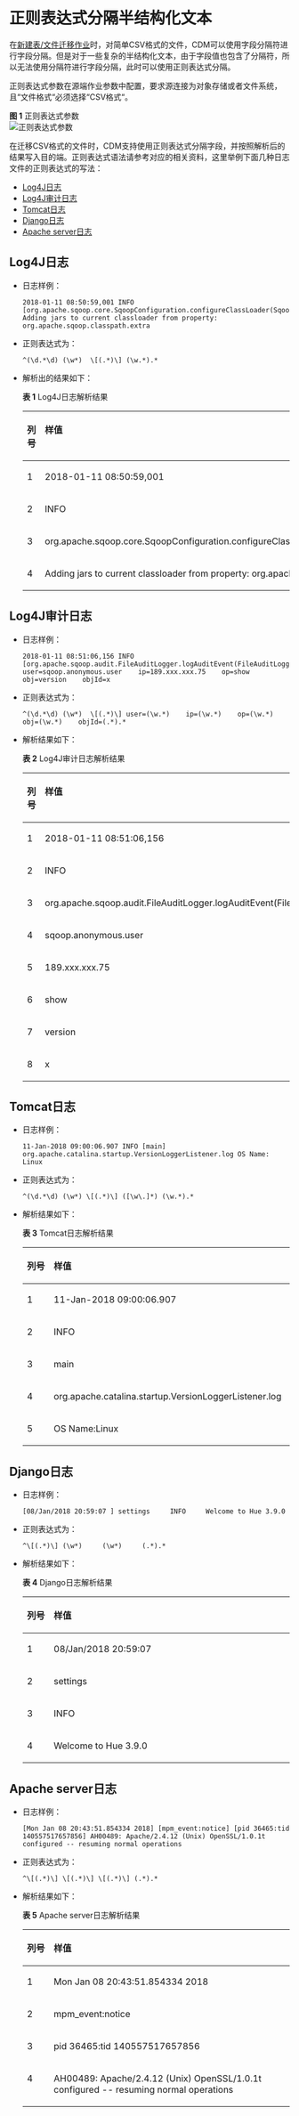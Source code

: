 # 正则表达式分隔半结构化文本<a name="dayu_01_0106"></a>

在[新建表/文件迁移作业](新建表-文件迁移作业.md)时，对简单CSV格式的文件，CDM可以使用字段分隔符进行字段分隔。但是对于一些复杂的半结构化文本，由于字段值也包含了分隔符，所以无法使用分隔符进行字段分隔，此时可以使用正则表达式分隔。

正则表达式参数在源端作业参数中配置，要求源连接为对象存储或者文件系统，且“文件格式“必须选择“CSV格式“。

**图 1**  正则表达式参数<a name="zh-cn_topic_0108275466_fig16116164565410"></a>  
![](figures/正则表达式参数.png "正则表达式参数")

在迁移CSV格式的文件时，CDM支持使用正则表达式分隔字段，并按照解析后的结果写入目的端。正则表达式语法请参考对应的相关资料，这里举例下面几种日志文件的正则表达式的写法：

-   [Log4J日志](#zh-cn_topic_0108275466_section3640870614023)
-   [Log4J审计日志](#zh-cn_topic_0108275466_section3778456914559)
-   [Tomcat日志](#zh-cn_topic_0108275466_section20618611495)
-   [Django日志](#zh-cn_topic_0108275466_section1163361141018)
-   [Apache server日志](#zh-cn_topic_0108275466_section61918911141058)

## Log4J日志<a name="zh-cn_topic_0108275466_section3640870614023"></a>

-   日志样例：

    ```
    2018-01-11 08:50:59,001 INFO  [org.apache.sqoop.core.SqoopConfiguration.configureClassLoader(SqoopConfiguration.java:251)] Adding jars to current classloader from property: org.apache.sqoop.classpath.extra
    ```

-   正则表达式为：

    ```
    ^(\d.*\d) (\w*)  \[(.*)\] (\w.*).*
    ```

-   解析出的结果如下：

    **表 1**  Log4J日志解析结果

    <a name="zh-cn_topic_0108275466_table6481183435420"></a>
    <table><thead align="left"><tr id="zh-cn_topic_0108275466_row548263414542"><th class="cellrowborder" valign="top" width="10%" id="mcps1.2.3.1.1"><p id="zh-cn_topic_0108275466_p1648233418548"><a name="zh-cn_topic_0108275466_p1648233418548"></a><a name="zh-cn_topic_0108275466_p1648233418548"></a>列号</p>
    </th>
    <th class="cellrowborder" valign="top" width="90%" id="mcps1.2.3.1.2"><p id="zh-cn_topic_0108275466_p14482183495413"><a name="zh-cn_topic_0108275466_p14482183495413"></a><a name="zh-cn_topic_0108275466_p14482183495413"></a>样值</p>
    </th>
    </tr>
    </thead>
    <tbody><tr id="zh-cn_topic_0108275466_row1482334175416"><td class="cellrowborder" valign="top" width="10%" headers="mcps1.2.3.1.1 "><p id="zh-cn_topic_0108275466_p1948273485418"><a name="zh-cn_topic_0108275466_p1948273485418"></a><a name="zh-cn_topic_0108275466_p1948273485418"></a>1</p>
    </td>
    <td class="cellrowborder" valign="top" width="90%" headers="mcps1.2.3.1.2 "><p id="zh-cn_topic_0108275466_p13482173485413"><a name="zh-cn_topic_0108275466_p13482173485413"></a><a name="zh-cn_topic_0108275466_p13482173485413"></a>2018-01-11 08:50:59,001</p>
    </td>
    </tr>
    <tr id="zh-cn_topic_0108275466_row14482183465416"><td class="cellrowborder" valign="top" width="10%" headers="mcps1.2.3.1.1 "><p id="zh-cn_topic_0108275466_p148210342545"><a name="zh-cn_topic_0108275466_p148210342545"></a><a name="zh-cn_topic_0108275466_p148210342545"></a>2</p>
    </td>
    <td class="cellrowborder" valign="top" width="90%" headers="mcps1.2.3.1.2 "><p id="zh-cn_topic_0108275466_p1148263435417"><a name="zh-cn_topic_0108275466_p1148263435417"></a><a name="zh-cn_topic_0108275466_p1148263435417"></a>INFO</p>
    </td>
    </tr>
    <tr id="zh-cn_topic_0108275466_row84821348549"><td class="cellrowborder" valign="top" width="10%" headers="mcps1.2.3.1.1 "><p id="zh-cn_topic_0108275466_p1948213349546"><a name="zh-cn_topic_0108275466_p1948213349546"></a><a name="zh-cn_topic_0108275466_p1948213349546"></a>3</p>
    </td>
    <td class="cellrowborder" valign="top" width="90%" headers="mcps1.2.3.1.2 "><p id="zh-cn_topic_0108275466_p74823348545"><a name="zh-cn_topic_0108275466_p74823348545"></a><a name="zh-cn_topic_0108275466_p74823348545"></a>org.apache.sqoop.core.SqoopConfiguration.configureClassLoader(SqoopConfiguration.java:251)</p>
    </td>
    </tr>
    <tr id="zh-cn_topic_0108275466_row2482103495416"><td class="cellrowborder" valign="top" width="10%" headers="mcps1.2.3.1.1 "><p id="zh-cn_topic_0108275466_p248293418549"><a name="zh-cn_topic_0108275466_p248293418549"></a><a name="zh-cn_topic_0108275466_p248293418549"></a>4</p>
    </td>
    <td class="cellrowborder" valign="top" width="90%" headers="mcps1.2.3.1.2 "><p id="zh-cn_topic_0108275466_p154830344547"><a name="zh-cn_topic_0108275466_p154830344547"></a><a name="zh-cn_topic_0108275466_p154830344547"></a>Adding jars to current classloader from property: org.apache.sqoop.classpath.extra</p>
    </td>
    </tr>
    </tbody>
    </table>


## Log4J审计日志<a name="zh-cn_topic_0108275466_section3778456914559"></a>

-   日志样例：

    ```
    2018-01-11 08:51:06,156 INFO  [org.apache.sqoop.audit.FileAuditLogger.logAuditEvent(FileAuditLogger.java:61)] user=sqoop.anonymous.user    ip=189.xxx.xxx.75    op=show    obj=version    objId=x
    ```

-   正则表达式为：

    ```
    ^(\d.*\d) (\w*)  \[(.*)\] user=(\w.*)    ip=(\w.*)    op=(\w.*)    obj=(\w.*)    objId=(.*).*
    ```

-   解析结果如下：

    **表 2**  Log4J审计日志解析结果

    <a name="zh-cn_topic_0108275466_table1745193814598"></a>
    <table><thead align="left"><tr id="zh-cn_topic_0108275466_row24511338165913"><th class="cellrowborder" valign="top" width="10%" id="mcps1.2.3.1.1"><p id="zh-cn_topic_0108275466_p2451103885916"><a name="zh-cn_topic_0108275466_p2451103885916"></a><a name="zh-cn_topic_0108275466_p2451103885916"></a>列号</p>
    </th>
    <th class="cellrowborder" valign="top" width="90%" id="mcps1.2.3.1.2"><p id="zh-cn_topic_0108275466_p2045263825920"><a name="zh-cn_topic_0108275466_p2045263825920"></a><a name="zh-cn_topic_0108275466_p2045263825920"></a>样值</p>
    </th>
    </tr>
    </thead>
    <tbody><tr id="zh-cn_topic_0108275466_row34521238165912"><td class="cellrowborder" valign="top" width="10%" headers="mcps1.2.3.1.1 "><p id="zh-cn_topic_0108275466_p7452153810596"><a name="zh-cn_topic_0108275466_p7452153810596"></a><a name="zh-cn_topic_0108275466_p7452153810596"></a>1</p>
    </td>
    <td class="cellrowborder" valign="top" width="90%" headers="mcps1.2.3.1.2 "><p id="zh-cn_topic_0108275466_p11761927107"><a name="zh-cn_topic_0108275466_p11761927107"></a><a name="zh-cn_topic_0108275466_p11761927107"></a>2018-01-11 08:51:06,156</p>
    </td>
    </tr>
    <tr id="zh-cn_topic_0108275466_row6452163812598"><td class="cellrowborder" valign="top" width="10%" headers="mcps1.2.3.1.1 "><p id="zh-cn_topic_0108275466_p1645203817598"><a name="zh-cn_topic_0108275466_p1645203817598"></a><a name="zh-cn_topic_0108275466_p1645203817598"></a>2</p>
    </td>
    <td class="cellrowborder" valign="top" width="90%" headers="mcps1.2.3.1.2 "><p id="zh-cn_topic_0108275466_p18452103855920"><a name="zh-cn_topic_0108275466_p18452103855920"></a><a name="zh-cn_topic_0108275466_p18452103855920"></a>INFO</p>
    </td>
    </tr>
    <tr id="zh-cn_topic_0108275466_row6452153815915"><td class="cellrowborder" valign="top" width="10%" headers="mcps1.2.3.1.1 "><p id="zh-cn_topic_0108275466_p84527388595"><a name="zh-cn_topic_0108275466_p84527388595"></a><a name="zh-cn_topic_0108275466_p84527388595"></a>3</p>
    </td>
    <td class="cellrowborder" valign="top" width="90%" headers="mcps1.2.3.1.2 "><p id="zh-cn_topic_0108275466_p144527386597"><a name="zh-cn_topic_0108275466_p144527386597"></a><a name="zh-cn_topic_0108275466_p144527386597"></a>org.apache.sqoop.audit.FileAuditLogger.logAuditEvent(FileAuditLogger.java:61)</p>
    </td>
    </tr>
    <tr id="zh-cn_topic_0108275466_row1545233812593"><td class="cellrowborder" valign="top" width="10%" headers="mcps1.2.3.1.1 "><p id="zh-cn_topic_0108275466_p34527381593"><a name="zh-cn_topic_0108275466_p34527381593"></a><a name="zh-cn_topic_0108275466_p34527381593"></a>4</p>
    </td>
    <td class="cellrowborder" valign="top" width="90%" headers="mcps1.2.3.1.2 "><p id="zh-cn_topic_0108275466_p945273815915"><a name="zh-cn_topic_0108275466_p945273815915"></a><a name="zh-cn_topic_0108275466_p945273815915"></a>sqoop.anonymous.user</p>
    </td>
    </tr>
    <tr id="zh-cn_topic_0108275466_row646917336114"><td class="cellrowborder" valign="top" width="10%" headers="mcps1.2.3.1.1 "><p id="zh-cn_topic_0108275466_p164709331317"><a name="zh-cn_topic_0108275466_p164709331317"></a><a name="zh-cn_topic_0108275466_p164709331317"></a>5</p>
    </td>
    <td class="cellrowborder" valign="top" width="90%" headers="mcps1.2.3.1.2 "><p id="zh-cn_topic_0108275466_p7470633314"><a name="zh-cn_topic_0108275466_p7470633314"></a><a name="zh-cn_topic_0108275466_p7470633314"></a>189.xxx.xxx.75</p>
    </td>
    </tr>
    <tr id="zh-cn_topic_0108275466_row363413331515"><td class="cellrowborder" valign="top" width="10%" headers="mcps1.2.3.1.1 "><p id="zh-cn_topic_0108275466_p563403317111"><a name="zh-cn_topic_0108275466_p563403317111"></a><a name="zh-cn_topic_0108275466_p563403317111"></a>6</p>
    </td>
    <td class="cellrowborder" valign="top" width="90%" headers="mcps1.2.3.1.2 "><p id="zh-cn_topic_0108275466_p763412331219"><a name="zh-cn_topic_0108275466_p763412331219"></a><a name="zh-cn_topic_0108275466_p763412331219"></a>show</p>
    </td>
    </tr>
    <tr id="zh-cn_topic_0108275466_row9701504111"><td class="cellrowborder" valign="top" width="10%" headers="mcps1.2.3.1.1 "><p id="zh-cn_topic_0108275466_p67011501317"><a name="zh-cn_topic_0108275466_p67011501317"></a><a name="zh-cn_topic_0108275466_p67011501317"></a>7</p>
    </td>
    <td class="cellrowborder" valign="top" width="90%" headers="mcps1.2.3.1.2 "><p id="zh-cn_topic_0108275466_p97012501114"><a name="zh-cn_topic_0108275466_p97012501114"></a><a name="zh-cn_topic_0108275466_p97012501114"></a>version</p>
    </td>
    </tr>
    <tr id="zh-cn_topic_0108275466_row192531350715"><td class="cellrowborder" valign="top" width="10%" headers="mcps1.2.3.1.1 "><p id="zh-cn_topic_0108275466_p14254550514"><a name="zh-cn_topic_0108275466_p14254550514"></a><a name="zh-cn_topic_0108275466_p14254550514"></a>8</p>
    </td>
    <td class="cellrowborder" valign="top" width="90%" headers="mcps1.2.3.1.2 "><p id="zh-cn_topic_0108275466_p125416508112"><a name="zh-cn_topic_0108275466_p125416508112"></a><a name="zh-cn_topic_0108275466_p125416508112"></a>x</p>
    </td>
    </tr>
    </tbody>
    </table>


## Tomcat日志<a name="zh-cn_topic_0108275466_section20618611495"></a>

-   日志样例：

    ```
    11-Jan-2018 09:00:06.907 INFO [main] org.apache.catalina.startup.VersionLoggerListener.log OS Name:               Linux
    ```


-   正则表达式为：

    ```
    ^(\d.*\d) (\w*) \[(.*)\] ([\w\.]*) (\w.*).*
    ```

-   解析结果如下：

    **表 3**  Tomcat日志解析结果

    <a name="zh-cn_topic_0108275466_table176213364620"></a>
    <table><thead align="left"><tr id="zh-cn_topic_0108275466_row762133613610"><th class="cellrowborder" valign="top" width="10%" id="mcps1.2.3.1.1"><p id="zh-cn_topic_0108275466_p18621336467"><a name="zh-cn_topic_0108275466_p18621336467"></a><a name="zh-cn_topic_0108275466_p18621336467"></a>列号</p>
    </th>
    <th class="cellrowborder" valign="top" width="90%" id="mcps1.2.3.1.2"><p id="zh-cn_topic_0108275466_p362736967"><a name="zh-cn_topic_0108275466_p362736967"></a><a name="zh-cn_topic_0108275466_p362736967"></a>样值</p>
    </th>
    </tr>
    </thead>
    <tbody><tr id="zh-cn_topic_0108275466_row5621836066"><td class="cellrowborder" valign="top" width="10%" headers="mcps1.2.3.1.1 "><p id="zh-cn_topic_0108275466_p4633362617"><a name="zh-cn_topic_0108275466_p4633362617"></a><a name="zh-cn_topic_0108275466_p4633362617"></a>1</p>
    </td>
    <td class="cellrowborder" valign="top" width="90%" headers="mcps1.2.3.1.2 "><p id="zh-cn_topic_0108275466_p984169972"><a name="zh-cn_topic_0108275466_p984169972"></a><a name="zh-cn_topic_0108275466_p984169972"></a>11-Jan-2018 09:00:06.907</p>
    </td>
    </tr>
    <tr id="zh-cn_topic_0108275466_row1063163618613"><td class="cellrowborder" valign="top" width="10%" headers="mcps1.2.3.1.1 "><p id="zh-cn_topic_0108275466_p96318361613"><a name="zh-cn_topic_0108275466_p96318361613"></a><a name="zh-cn_topic_0108275466_p96318361613"></a>2</p>
    </td>
    <td class="cellrowborder" valign="top" width="90%" headers="mcps1.2.3.1.2 "><p id="zh-cn_topic_0108275466_p206343619614"><a name="zh-cn_topic_0108275466_p206343619614"></a><a name="zh-cn_topic_0108275466_p206343619614"></a>INFO</p>
    </td>
    </tr>
    <tr id="zh-cn_topic_0108275466_row126363618619"><td class="cellrowborder" valign="top" width="10%" headers="mcps1.2.3.1.1 "><p id="zh-cn_topic_0108275466_p1363123613619"><a name="zh-cn_topic_0108275466_p1363123613619"></a><a name="zh-cn_topic_0108275466_p1363123613619"></a>3</p>
    </td>
    <td class="cellrowborder" valign="top" width="90%" headers="mcps1.2.3.1.2 "><p id="zh-cn_topic_0108275466_p64524232074"><a name="zh-cn_topic_0108275466_p64524232074"></a><a name="zh-cn_topic_0108275466_p64524232074"></a>main</p>
    </td>
    </tr>
    <tr id="zh-cn_topic_0108275466_row12633362620"><td class="cellrowborder" valign="top" width="10%" headers="mcps1.2.3.1.1 "><p id="zh-cn_topic_0108275466_p15638361967"><a name="zh-cn_topic_0108275466_p15638361967"></a><a name="zh-cn_topic_0108275466_p15638361967"></a>4</p>
    </td>
    <td class="cellrowborder" valign="top" width="90%" headers="mcps1.2.3.1.2 "><p id="zh-cn_topic_0108275466_p7929205014719"><a name="zh-cn_topic_0108275466_p7929205014719"></a><a name="zh-cn_topic_0108275466_p7929205014719"></a>org.apache.catalina.startup.VersionLoggerListener.log</p>
    </td>
    </tr>
    <tr id="zh-cn_topic_0108275466_row1963103610617"><td class="cellrowborder" valign="top" width="10%" headers="mcps1.2.3.1.1 "><p id="zh-cn_topic_0108275466_p1363113619619"><a name="zh-cn_topic_0108275466_p1363113619619"></a><a name="zh-cn_topic_0108275466_p1363113619619"></a>5</p>
    </td>
    <td class="cellrowborder" valign="top" width="90%" headers="mcps1.2.3.1.2 "><p id="zh-cn_topic_0108275466_p18366142819811"><a name="zh-cn_topic_0108275466_p18366142819811"></a><a name="zh-cn_topic_0108275466_p18366142819811"></a>OS Name:Linux</p>
    </td>
    </tr>
    </tbody>
    </table>


## Django日志<a name="zh-cn_topic_0108275466_section1163361141018"></a>

-   日志样例：

    ```
    [08/Jan/2018 20:59:07 ] settings     INFO     Welcome to Hue 3.9.0
    ```

-   正则表达式为：

    ```
    ^\[(.*)\] (\w*)     (\w*)     (.*).*
    ```

-   解析结果如下：

    **表 4**  Django日志解析结果

    <a name="zh-cn_topic_0108275466_table317482613914"></a>
    <table><thead align="left"><tr id="zh-cn_topic_0108275466_row117482610919"><th class="cellrowborder" valign="top" width="10%" id="mcps1.2.3.1.1"><p id="zh-cn_topic_0108275466_p71741261696"><a name="zh-cn_topic_0108275466_p71741261696"></a><a name="zh-cn_topic_0108275466_p71741261696"></a>列号</p>
    </th>
    <th class="cellrowborder" valign="top" width="90%" id="mcps1.2.3.1.2"><p id="zh-cn_topic_0108275466_p101742026793"><a name="zh-cn_topic_0108275466_p101742026793"></a><a name="zh-cn_topic_0108275466_p101742026793"></a>样值</p>
    </th>
    </tr>
    </thead>
    <tbody><tr id="zh-cn_topic_0108275466_row151741826395"><td class="cellrowborder" valign="top" width="10%" headers="mcps1.2.3.1.1 "><p id="zh-cn_topic_0108275466_p617414261897"><a name="zh-cn_topic_0108275466_p617414261897"></a><a name="zh-cn_topic_0108275466_p617414261897"></a>1</p>
    </td>
    <td class="cellrowborder" valign="top" width="90%" headers="mcps1.2.3.1.2 "><p id="zh-cn_topic_0108275466_p4370114514920"><a name="zh-cn_topic_0108275466_p4370114514920"></a><a name="zh-cn_topic_0108275466_p4370114514920"></a>08/Jan/2018 20:59:07</p>
    </td>
    </tr>
    <tr id="zh-cn_topic_0108275466_row1517419261591"><td class="cellrowborder" valign="top" width="10%" headers="mcps1.2.3.1.1 "><p id="zh-cn_topic_0108275466_p5174226796"><a name="zh-cn_topic_0108275466_p5174226796"></a><a name="zh-cn_topic_0108275466_p5174226796"></a>2</p>
    </td>
    <td class="cellrowborder" valign="top" width="90%" headers="mcps1.2.3.1.2 "><p id="zh-cn_topic_0108275466_p115323561197"><a name="zh-cn_topic_0108275466_p115323561197"></a><a name="zh-cn_topic_0108275466_p115323561197"></a>settings</p>
    </td>
    </tr>
    <tr id="zh-cn_topic_0108275466_row201754262911"><td class="cellrowborder" valign="top" width="10%" headers="mcps1.2.3.1.1 "><p id="zh-cn_topic_0108275466_p13175426491"><a name="zh-cn_topic_0108275466_p13175426491"></a><a name="zh-cn_topic_0108275466_p13175426491"></a>3</p>
    </td>
    <td class="cellrowborder" valign="top" width="90%" headers="mcps1.2.3.1.2 "><p id="zh-cn_topic_0108275466_p12811601011"><a name="zh-cn_topic_0108275466_p12811601011"></a><a name="zh-cn_topic_0108275466_p12811601011"></a>INFO</p>
    </td>
    </tr>
    <tr id="zh-cn_topic_0108275466_row19175426599"><td class="cellrowborder" valign="top" width="10%" headers="mcps1.2.3.1.1 "><p id="zh-cn_topic_0108275466_p3175132614916"><a name="zh-cn_topic_0108275466_p3175132614916"></a><a name="zh-cn_topic_0108275466_p3175132614916"></a>4</p>
    </td>
    <td class="cellrowborder" valign="top" width="90%" headers="mcps1.2.3.1.2 "><p id="zh-cn_topic_0108275466_p5275101711107"><a name="zh-cn_topic_0108275466_p5275101711107"></a><a name="zh-cn_topic_0108275466_p5275101711107"></a>Welcome to Hue 3.9.0</p>
    </td>
    </tr>
    </tbody>
    </table>


## Apache server日志<a name="zh-cn_topic_0108275466_section61918911141058"></a>

-   日志样例：

    ```
    [Mon Jan 08 20:43:51.854334 2018] [mpm_event:notice] [pid 36465:tid 140557517657856] AH00489: Apache/2.4.12 (Unix) OpenSSL/1.0.1t configured -- resuming normal operations
    ```

-   正则表达式为：

    ```
    ^\[(.*)\] \[(.*)\] \[(.*)\] (.*).*
    ```

-   解析结果如下：

    **表 5**  Apache server日志解析结果

    <a name="zh-cn_topic_0108275466_table9441114111116"></a>
    <table><thead align="left"><tr id="zh-cn_topic_0108275466_row84425417113"><th class="cellrowborder" valign="top" width="10%" id="mcps1.2.3.1.1"><p id="zh-cn_topic_0108275466_p14442649118"><a name="zh-cn_topic_0108275466_p14442649118"></a><a name="zh-cn_topic_0108275466_p14442649118"></a>列号</p>
    </th>
    <th class="cellrowborder" valign="top" width="90%" id="mcps1.2.3.1.2"><p id="zh-cn_topic_0108275466_p14442349112"><a name="zh-cn_topic_0108275466_p14442349112"></a><a name="zh-cn_topic_0108275466_p14442349112"></a>样值</p>
    </th>
    </tr>
    </thead>
    <tbody><tr id="zh-cn_topic_0108275466_row7442147119"><td class="cellrowborder" valign="top" width="10%" headers="mcps1.2.3.1.1 "><p id="zh-cn_topic_0108275466_p184421344113"><a name="zh-cn_topic_0108275466_p184421344113"></a><a name="zh-cn_topic_0108275466_p184421344113"></a>1</p>
    </td>
    <td class="cellrowborder" valign="top" width="90%" headers="mcps1.2.3.1.2 "><p id="zh-cn_topic_0108275466_p358932181112"><a name="zh-cn_topic_0108275466_p358932181112"></a><a name="zh-cn_topic_0108275466_p358932181112"></a>Mon Jan 08 20:43:51.854334 2018</p>
    </td>
    </tr>
    <tr id="zh-cn_topic_0108275466_row16442646119"><td class="cellrowborder" valign="top" width="10%" headers="mcps1.2.3.1.1 "><p id="zh-cn_topic_0108275466_p94421841113"><a name="zh-cn_topic_0108275466_p94421841113"></a><a name="zh-cn_topic_0108275466_p94421841113"></a>2</p>
    </td>
    <td class="cellrowborder" valign="top" width="90%" headers="mcps1.2.3.1.2 "><p id="zh-cn_topic_0108275466_p127972044101119"><a name="zh-cn_topic_0108275466_p127972044101119"></a><a name="zh-cn_topic_0108275466_p127972044101119"></a>mpm_event:notice</p>
    </td>
    </tr>
    <tr id="zh-cn_topic_0108275466_row444214419118"><td class="cellrowborder" valign="top" width="10%" headers="mcps1.2.3.1.1 "><p id="zh-cn_topic_0108275466_p1344215413112"><a name="zh-cn_topic_0108275466_p1344215413112"></a><a name="zh-cn_topic_0108275466_p1344215413112"></a>3</p>
    </td>
    <td class="cellrowborder" valign="top" width="90%" headers="mcps1.2.3.1.2 "><p id="zh-cn_topic_0108275466_p1678925911114"><a name="zh-cn_topic_0108275466_p1678925911114"></a><a name="zh-cn_topic_0108275466_p1678925911114"></a>pid 36465:tid 140557517657856</p>
    </td>
    </tr>
    <tr id="zh-cn_topic_0108275466_row1244316419113"><td class="cellrowborder" valign="top" width="10%" headers="mcps1.2.3.1.1 "><p id="zh-cn_topic_0108275466_p174436419118"><a name="zh-cn_topic_0108275466_p174436419118"></a><a name="zh-cn_topic_0108275466_p174436419118"></a>4</p>
    </td>
    <td class="cellrowborder" valign="top" width="90%" headers="mcps1.2.3.1.2 "><p id="zh-cn_topic_0108275466_p16231827191213"><a name="zh-cn_topic_0108275466_p16231827191213"></a><a name="zh-cn_topic_0108275466_p16231827191213"></a>AH00489: Apache/2.4.12 (Unix) OpenSSL/1.0.1t configured -- resuming normal operations</p>
    </td>
    </tr>
    </tbody>
    </table>


